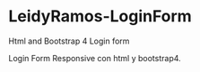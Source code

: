 # LeidyRamos-LoginForm
Html and Bootstrap 4 Login form

Login Form Responsive con html y bootstrap4.

